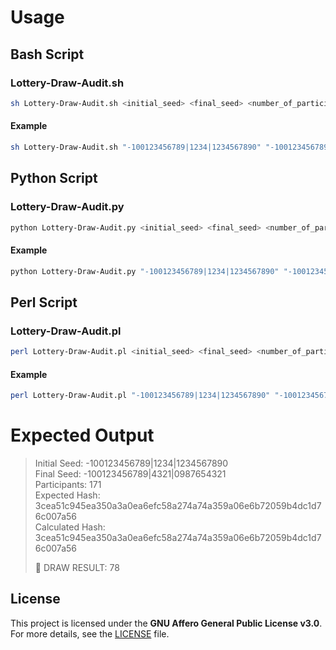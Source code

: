 # Usage
## Bash Script
### Lottery-Draw-Audit.sh
```bash
sh Lottery-Draw-Audit.sh <initial_seed> <final_seed> <number_of_participants> <final_hash>
```
#### Example
```bash
sh Lottery-Draw-Audit.sh "-100123456789|1234|1234567890" "-100123456789|4321|0987654321" 171 "3cea51c945ea350a3a0ea6efc58a274a74a359a06e6b72059b4dc1d76c007a56"
```
## Python Script
### Lottery-Draw-Audit.py
```bash
python Lottery-Draw-Audit.py <initial_seed> <final_seed> <number_of_participants> <final_hash>
```
#### Example
```bash
python Lottery-Draw-Audit.py "-100123456789|1234|1234567890" "-100123456789|4321|0987654321" 171 "3cea51c945ea350a3a0ea6efc58a274a74a359a06e6b72059b4dc1d76c007a56"
```
## Perl Script
### Lottery-Draw-Audit.pl
```bash
perl Lottery-Draw-Audit.pl <initial_seed> <final_seed> <number_of_participants> <final_hash>
```
#### Example
```bash
perl Lottery-Draw-Audit.pl "-100123456789|1234|1234567890" "-100123456789|4321|0987654321" 171 "3cea51c945ea350a3a0ea6efc58a274a74a359a06e6b72059b4dc1d76c007a56"
```
  
# Expected Output
> Initial Seed:     -100123456789|1234|1234567890  
> Final Seed:       -100123456789|4321|0987654321  
> Participants:     171  
> Expected Hash:    3cea51c945ea350a3a0ea6efc58a274a74a359a06e6b72059b4dc1d76c007a56  
> Calculated Hash:  3cea51c945ea350a3a0ea6efc58a274a74a359a06e6b72059b4dc1d76c007a56  
>  
> 🎯 DRAW RESULT:   78  
  
## License
This project is licensed under the **GNU Affero General Public License v3.0**.  
For more details, see the [LICENSE](LICENSE) file.  
